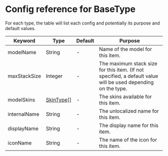 # Config reference for BaseType

For each type, the table will list each config and potentially its purpose and default values.

| Keyword | Type | Default | Purpose |
|---|---|---|---|
| modelName | String | - | Name of the model for this item. |
| maxStackSize | Integer | - | The maximum stack size for this item. (If not specified, a default value will be used depending on the type. | |
| modelSkins | [SkinType](https://github.com/Unknown025/ModulusConverter/blob/master/docs/SkinType.md )[] | - | The skins available for this item. |
| internalName | String | - | The unlocalized name for this item. |
| displayName | String | - | The display name for this item. |
| iconName | String | - | The name of the icon for this item. |